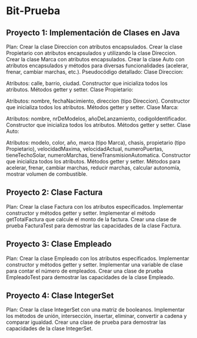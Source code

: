 # Bit-Prueba
 
## Proyecto 1: Implementación de Clases en Java
Plan:
Crear la clase Direccion con atributos encapsulados.
Crear la clase Propietario con atributos encapsulados y utilizando la clase Direccion.
Crear la clase Marca con atributos encapsulados.
Crear la clase Auto con atributos encapsulados y métodos para diversas funcionalidades (acelerar, frenar, cambiar marchas, etc.).
Pseudocódigo detallado:
Clase Direccion:

Atributos: calle, barrio, ciudad.
Constructor que inicializa todos los atributos.
Métodos getter y setter.
Clase Propietario:

Atributos: nombre, fechaNacimiento, direccion (tipo Direccion).
Constructor que inicializa todos los atributos.
Métodos getter y setter.
Clase Marca:

Atributos: nombre, nrDeModelos, añoDeLanzamiento, codigoIdentificador.
Constructor que inicializa todos los atributos.
Métodos getter y setter.
Clase Auto:

Atributos: modelo, color, año, marca (tipo Marca), chasis, propietario (tipo Propietario), velocidadMaxima, velocidadActual, numeroPuertas, tieneTechoSolar, numeroMarchas, tieneTransmisionAutomatica.
Constructor que inicializa todos los atributos.
Métodos getter y setter.
Métodos para acelerar, frenar, cambiar marchas, reducir marchas, calcular autonomía, mostrar volumen de combustible.

## Proyecto 2: Clase Factura
Plan:
Crear la clase Factura con los atributos especificados.
Implementar constructor y métodos getter y setter.
Implementar el método getTotalFactura que calcule el monto de la factura.
Crear una clase de prueba FacturaTest para demostrar las capacidades de la clase Factura.

## Proyecto 3: Clase Empleado
Plan:
Crear la clase Empleado con los atributos especificados.
Implementar constructor y métodos getter y setter.
Implementar una variable de clase para contar el número de empleados.
Crear una clase de prueba EmpleadoTest para demostrar las capacidades de la clase Empleado.

## Proyecto 4: Clase IntegerSet
Plan:
Crear la clase IntegerSet con una matriz de booleanos.
Implementar los métodos de unión, intersección, insertar, eliminar, convertir a cadena y comparar igualdad.
Crear una clase de prueba para demostrar las capacidades de la clase IntegerSet.
